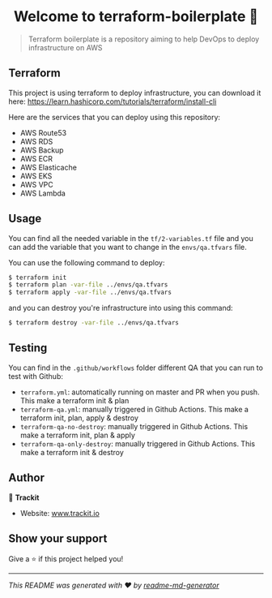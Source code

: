 <h1 style="text-align: center">Welcome to terraform-boilerplate 👋</h1>
<p>
</p>

> Terraform boilerplate is a repository aiming to help DevOps to deploy infrastructure on AWS

## Terraform

This project is using terraform to deploy infrastructure, you can download it here: https://learn.hashicorp.com/tutorials/terraform/install-cli

Here are the services that you can deploy using this repository:
- AWS Route53
- AWS RDS
- AWS Backup
- AWS ECR
- AWS Elasticache
- AWS EKS
- AWS VPC
- AWS Lambda

## Usage

You can find all the needed variable in the `tf/2-variables.tf` file
and you can add the variable that you want to change in the `envs/qa.tfvars` file.

You can use the following command to deploy:

```sh
$ terraform init
$ terraform plan -var-file ../envs/qa.tfvars
$ terraform apply -var-file ../envs/qa.tfvars
```

and you can destroy you're infrastructure into using this command:

```sh
$ terraform destroy -var-file ../envs/qa.tfvars
```

## Testing

You can find in the `.github/workflows` folder different QA that you can run to test with Github:
- `terraform.yml`: automatically running on master and PR when you push. This make a terraform init & plan
- `terraform-qa.yml`: manually triggered in Github Actions. This make a terraform init, plan, apply & destroy
- `terraform-qa-no-destroy`: manually triggered in Github Actions. This make a terraform init, plan & apply
- `terraform-qa-only-destroy`: manually triggered in Github Actions. This make a terraform init & destroy

## Author

👤 **Trackit**

* Website: www.trackit.io

## Show your support

Give a ⭐️ if this project helped you!

***
_This README was generated with ❤️ by [readme-md-generator](https://github.com/kefranabg/readme-md-generator)_